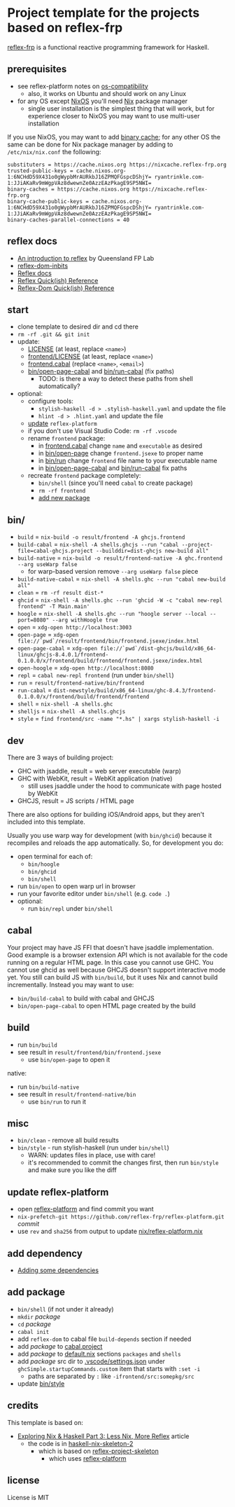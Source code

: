 # Project template for the projects based on reflex-frp

[reflex-frp](https://reflex-frp.org) is a functional reactive programming framework for Haskell.

## prerequisites

- see reflex-platform notes on [os-compatibility](https://github.com/reflex-frp/reflex-platform#os-compatibility)
  - also, it works on Ubuntu and should work on any Linux
- for any OS except [NixOS](https://nixos.org/nixos/) you'll need [Nix](https://nixos.org/nix/manual/#ch-installing-binary) package manager
  - single user installation is the simplest thing that will work, but for experience closer to NixOS you may want to use multi-user installation

If you use NixOS, you may want to add [binary cache](https://github.com/reflex-frp/reflex-platform/blob/develop/notes/NixOS.md); for any other OS the same can be done for Nix package manager by adding to `/etc/nix/nix.conf` the following:

```
substituters = https://cache.nixos.org https://nixcache.reflex-frp.org
trusted-public-keys = cache.nixos.org-1:6NCHdD59X431o0gWypbMrAURkbJ16ZPMQFGspcDShjY= ryantrinkle.com-1:JJiAKaRv9mWgpVAz8dwewnZe0AzzEAzPkagE9SP5NWI=
binary-caches = https://cache.nixos.org https://nixcache.reflex-frp.org
binary-cache-public-keys = cache.nixos.org-1:6NCHdD59X431o0gWypbMrAURkbJ16ZPMQFGspcDShjY= ryantrinkle.com-1:JJiAKaRv9mWgpVAz8dwewnZe0AzzEAzPkagE9SP5NWI=
binary-caches-parallel-connections = 40
```

## reflex docs

- [An introduction to reflex](https://qfpl.io/posts/reflex/basics/introduction/) by Queensland FP Lab
- [reflex-dom-inbits](https://github.com/hansroland/reflex-dom-inbits)
- [Reflex docs](http://docs.reflex-frp.org/en/latest/reflex_docs.html)
- [Reflex Quick(ish) Reference](https://github.com/reflex-frp/reflex/blob/develop/Quickref.md)
- [Reflex-Dom Quick(ish) Reference](https://github.com/reflex-frp/reflex-dom/blob/develop/Quickref.md)

## start

- clone template to desired dir and cd there
- `rm -rf .git && git init`
- update:
  - [LICENSE](LICENSE) (at least, replace `<name>`)
  - [frontend/LICENSE](frontend/LICENSE) (at least, replace `<name>`)
  - [frontend.cabal](frontend/frontend.cabal) (replace `<name>`, `<email>`)
  - [bin/open-page-cabal](bin/open-page-cabal) and [bin/run-cabal](bin/run-cabal) (fix paths)
    - TODO: is there a way to detect these paths from shell automatically?
- optional:
  - configure tools:
    - `stylish-haskell -d > .stylish-haskell.yaml` and update the file
    - `hlint -d > .hlint.yaml` and update the file
  - [update](#update-reflex-platform) `reflex-platform`
  - if you don't use Visual Studio Code: `rm -rf .vscode`
  - rename `frontend` package:
    - in [frontend.cabal](frontend/frontend.cabal) change `name` and `executable` as desired
    - in [bin/open-page](bin/open-page) change `frontend.jsexe` to proper name
    - in [bin/run](bin/run) change `frontend` file name to your executable name
    - in [bin/open-page-cabal](bin/open-page-cabal) and [bin/run-cabal](bin/run-cabal) fix paths
  - recreate `frontend` package completely:
    - `bin/shell` (since you'll need `cabal` to create package)
    - `rm -rf frontend`
    - [add new package](#add-package)

## bin/

- `build` = `nix-build -o result/frontend -A ghcjs.frontend`
- `build-cabal` = `nix-shell -A shells.ghcjs --run "cabal --project-file=cabal-ghcjs.project --builddir=dist-ghcjs new-build all"`
- `build-native` = `nix-build -o result/frontend-native -A ghc.frontend --arg useWarp false`
  - for warp-based version remove `--arg useWarp false` piece
- `build-native-cabal` = `nix-shell -A shells.ghc --run "cabal new-build all"`
- `clean` = `rm -rf result dist-*`
- `ghcid` = `nix-shell -A shells.ghc --run 'ghcid -W -c "cabal new-repl frontend" -T Main.main'`
- `hoogle` = `nix-shell -A shells.ghc --run "hoogle server --local --port=8080" --arg withHoogle true`
- `open` = `xdg-open http://localhost:3003`
- `open-page` = ``xdg-open file://`pwd`/result/frontend/bin/frontend.jsexe/index.html``
- `open-page-cabal` = ``xdg-open file://`pwd`/dist-ghcjs/build/x86_64-linux/ghcjs-8.4.0.1/frontend-0.1.0.0/x/frontend/build/frontend/frontend.jsexe/index.html``
- `open-hoogle` = `xdg-open http://localhost:8080`
- `repl` = `cabal new-repl frontend` (run under `bin/shell`)
- `run` = `result/frontend-native/bin/frontend`
- `run-cabal` = `dist-newstyle/build/x86_64-linux/ghc-8.4.3/frontend-0.1.0.0/x/frontend/build/frontend/frontend`
- `shell` = `nix-shell -A shells.ghc`
- `shelljs` = `nix-shell -A shells.ghcjs`
- `style` = `find frontend/src -name "*.hs" | xargs stylish-haskell -i`

## dev

There are 3 ways of building project:

- GHC with jsaddle, result = web server executable (warp)
- GHC with WebKit, result = WebKit application (native)
  - still uses jsaddle under the hood to communicate with page hosted by WebKit
- GHCJS, result = JS scripts / HTML page

There are also options for building iOS/Android apps, but they aren't included into this template.

Usually you use warp way for development (with `bin/ghcid`) because it recompiles and reloads the app automatically. So, for development you do:

- open terminal for each of:
  - `bin/hoogle`
  - `bin/ghcid`
  - `bin/shell`
- run `bin/open` to open warp url in browser
- run your favorite editor under `bin/shell` (e.g. `code .`)
- optional:
  - run `bin/repl` under `bin/shell`

## cabal

Your project may have JS FFI that doesn't have jsaddle implementation. Good example is a browser extension API which is not available for the code running on a regular HTML page. In this case you cannot use GHC. You cannot use ghcid as well because GHCJS doesn't support interactive mode yet. You still can build JS with `bin/build`, but it uses Nix and cannot build incrementally. Instead you may want to use:

- `bin/build-cabal` to build with cabal and GHCJS
- `bin/open-page-cabal` to open HTML page created by the build

## build

- run `bin/build`
- see result in `result/frontend/bin/frontend.jsexe`
  - use `bin/open-page` to open it

native:

- run `bin/build-native`
- see result in `result/frontend-native/bin`
  - use `bin/run` to run it

## misc

- `bin/clean` - remove all build results
- `bin/style` - run stylish-haskell (run under `bin/shell`)
  - WARN: updates files in place, use with care!
  - it's recommended to commit the changes first, then run `bin/style` and make sure you like the diff

## update reflex-platform

- open [reflex-platform](https://github.com/reflex-frp/reflex-platform) and find commit you want
- `nix-prefetch-git https://github.com/reflex-frp/reflex-platform.git` _commit_
- use `rev` and `sha256` from output to update [nix/reflex-platform.nix](nix/reflex-platform.nix)

## add dependency

- [Adding some dependencies](https://cah6.github.io/technology/nix-haskell-3/#adding-some-dependencies)

## add package

- `bin/shell` (if not under it already)
- `mkdir` _package_
- `cd` _package_
- `cabal init`
- add `reflex-dom` to cabal file `build-depends` section if needed
- add _package_ to [cabal.project](cabal.project)
- add _package_ to [default.nix](default.nix) sections `packages` and `shells`
- add _package_ src dir to [.vscode/settings.json](.vscode/settings.json) under `ghcSimple.startupCommands.custom` item that starts with `:set -i`
  - paths are separated by `:` like `-ifrontend/src:somepkg/src`
- update [bin/style](bin/style)

## credits

This template is based on:

- [Exploring Nix & Haskell Part 3: Less Nix, More Reflex](https://cah6.github.io/technology/nix-haskell-3/) article
  - the code is in [haskell-nix-skeleton-2](https://github.com/cah6/haskell-nix-skeleton-2)
    - which is based on [reflex-project-skeleton](https://github.com/ElvishJerricco/reflex-project-skeleton)
      - which uses [reflex-platform](https://github.com/reflex-frp/reflex-platform)

## license

License is MIT
